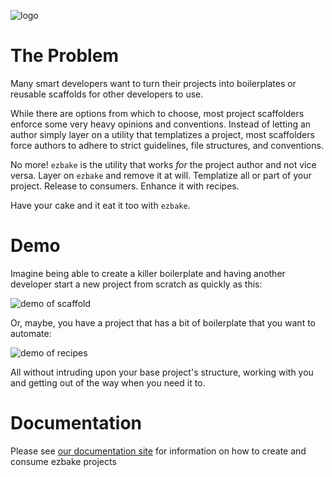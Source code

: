 ![logo](https://image.ibb.co/cVsukm/ezbake_logo.png)

# The Problem

Many smart developers want to turn their projects into boilerplates or reusable scaffolds for other developers to use.  

While there are options from which to choose, most project scaffolders enforce some very heavy opinions and conventions. Instead of letting an author simply layer on a utility that templatizes a project, most scaffolders force authors to adhere to strict guidelines, file structures, and conventions.

No more! `ezbake` is the utility that works _for_ the project author and not vice versa. Layer on `ezbake` and remove it at will.  Templatize all or part of your project.  Release to consumers.  Enhance it with recipes.

Have your cake and it eat it too with `ezbake`.

# Demo

Imagine being able to create a killer boilerplate and having another developer start a new project from scratch as quickly as this:

![demo of scaffold](https://media.giphy.com/media/3ov9jYm56sAXmT4aPK/giphy.gif)

Or, maybe, you have a project that has a bit of boilerplate that you want to automate:

![demo of recipes](https://media.giphy.com/media/3ohhwMOSeacMkrnHIQ/giphy.gif)

All without intruding upon your base project's structure, working with you and getting out of the way when you need it to.

# Documentation

Please see [our documentation site](https://appirio-digital.github.io/ezbake/) for information on how to create and consume ezbake projects
